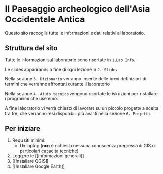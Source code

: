 # Il Paesaggio archeologico dell'Asia Occidentale Antica

Questo sito raccoglie tutte le informazioni e dati relativi al laboratorio. 

## Struttura del sito

Tutte le informazioni sul laboratorio sono riportate in `1.Lab Info`.

Le slides appariranno a fine di ogni lezione in `2. Slides`

Nella sezione `3. Dizionario` verranno inserite delle brevi definizioni di termini che verranno affrontati durante il laboratorio

Nella  sezione `4. Aiuto tecnico` vengono riportate le istruzioni per installare i programmi che useremo.

A fine laboratorio vi verrà  chiesto di lavorare su un piccolo progetto a scelta tra tre, che verranno resi disponibili più avanti nella sezione `6. Progetti`.

## Per iniziare

1. Requisiti minimi:
	- Un laptop (**non** è richiesta nessuna conoscenza pregressa di GIS o particolari capacità tecniche)
2. Leggere le [[Informazioni generali]]
3. [[Installare QGIS]]
4. [[Installare Google Earth]]


